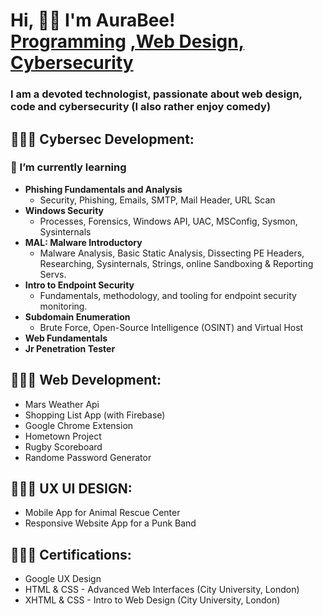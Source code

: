 <h1>Hi, 👋🏽 I'm AuraBee! <br/><a href="https://github.com//AuraBee">Programming</a> <a href="https://www.linkedin.com/in/azama-web-developer-ux-ui-designer/">,Web Design, Cybersecurity</a></h1>
<h3> I am a devoted technologist, passionate about web design, code and cybersecurity (I also rather enjoy comedy)</h3>

<h2> 👩🏽‍💻 Cybersec Development: </h2>
<h3>🌱 I’m currently learning </h3>

- <b>Phishing Fundamentals and Analysis</b>
  - Security, Phishing, Emails, SMTP, Mail Header, URL Scan
- <b>Windows Security</b>
  - Processes, Forensics, Windows API, UAC, MSConfig,  Sysmon, Sysinternals
- <b>MAL: Malware Introductory</b>
  - Malware Analysis, Basic Static Analysis, Dissecting PE Headers, Researching, Sysinternals, Strings, online Sandboxing & Reporting Servs.
- <b>Intro to Endpoint Security</b>
  - Fundamentals, methodology, and tooling for endpoint security monitoring.
- <b>Subdomain Enumeration</b>
  - Brute Force, Open-Source Intelligence (OSINT) and Virtual Host
- <b>Web Fundamentals</b>
- <b>Jr Penetration Tester</b>


<h2>👩🏽‍💻 Web Development: </h2>

-  Mars Weather Api
-  Shopping List App (with Firebase)
-  Google Chrome Extension
-  Hometown Project
-  Rugby Scoreboard
-  Randome Password Generator

<h2> 👩🏽‍🎨 UX UI DESIGN: </h2>

-  Mobile App for Animal Rescue Center
-  Responsive Website App for a Punk Band


<h2> 👩🏽‍🎓 Certifications: </h2>

-  Google UX Design
-  HTML & CSS - Advanced Web Interfaces (City University, London)
-  XHTML & CSS - Intro to Web Design (City University, London)
